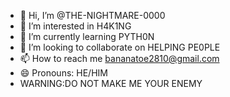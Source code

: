 - 👋 Hi, I’m @THE-NIGHTMARE-0000
- 👀 I’m interested in H4K1NG
- 🌱 I’m currently learning PYTH0N
- 💞️ I’m looking to collaborate on HELPING PE0PLE
- 📫 How to reach me bananatoe2810@gmail.com
- 😄 Pronouns: HE/HIM
- WARNING:DO NOT MAKE ME YOUR ENEMY

<!---
THE-NIGHTMARE-0000/THE-NIGHTMARE-0000 is a ✨ special ✨ repository because its `README.md` (this file) appears on your GitHub profile.
You can click the Preview link to take a look at your changes.
--->
